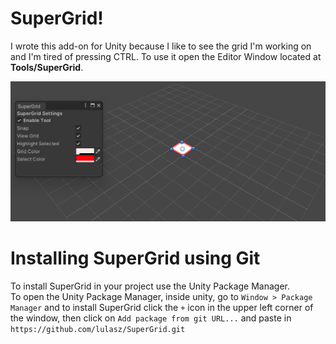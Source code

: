 # SuperGrid!
I wrote this add-on for Unity because I like to see the grid I'm working on and I'm tired of pressing CTRL. 
To use it open the Editor Window located at **Tools/SuperGrid**.

![](.docs/screenshot01.png)
 
# Installing SuperGrid using Git
To install SuperGrid in your project use the Unity Package Manager.  
To open the Unity Package Manager, inside unity, go to `Window > Package Manager` and to install SuperGrid click the `+` icon in the upper left corner of the window, then click on `Add package from git URL...` and paste in `https://github.com/lulasz/SuperGrid.git`

